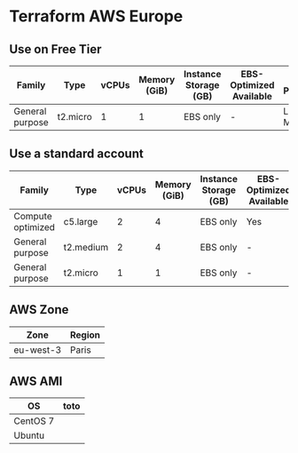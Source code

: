 # Terraform AWS Europe

## Use on Free Tier

| Family            | Type      | vCPUs | Memory (GiB) | Instance Storage (GB) | EBS-Optimized Available | Network Performance | IPv6 Support |
| ----------------- | --------- | ----- | ------------ | --------------------- | ----------------------- | ------------------- | ------------ |
| General purpose   | t2.micro  | 1     | 1            | EBS only              | -                       | Low to Moderate     | Yes          |

## Use a standard account

| Family            | Type      | vCPUs | Memory (GiB) | Instance Storage (GB) | EBS-Optimized Available | Network Performance | IPv6 Support |
| ----------------- | --------- | ----- | ------------ | --------------------- | ----------------------- | ------------------- | ------------ |
| Compute optimized | c5.large  | 2     | 4            | EBS only              | Yes                     | Up to 10 Gigabit    | Yes          |
| General purpose   | t2.medium | 2     | 4            | EBS only              | -                       | Low to Moderate     | Yes          |
| General purpose   | t2.micro  | 1     | 1            | EBS only              | -                       | Low to Moderate     | Yes          |

## AWS Zone

| Zone      | Region |
| --------- | ------ |
| eu-west-3 | Paris  |

## AWS AMI

| OS       | toto |
| -------- | ---- |
| CentOS 7 |      |
| Ubuntu   |      |
